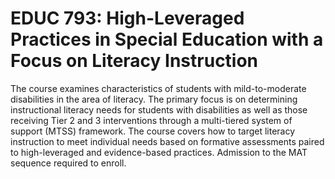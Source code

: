 # EDUC 793: High-Leveraged Practices in Special Education with a Focus on Literacy Instruction

The course examines characteristics of students with mild-to-moderate disabilities in the area of literacy. The primary focus is on determining instructional literacy needs for students with disabilities as well as those receiving Tier 2 and 3 interventions through a multi-tiered system of support (MTSS) framework. The course covers how to target literacy instruction to meet individual needs based on formative assessments paired to high-leveraged and evidence-based practices. Admission to the MAT sequence required to enroll.